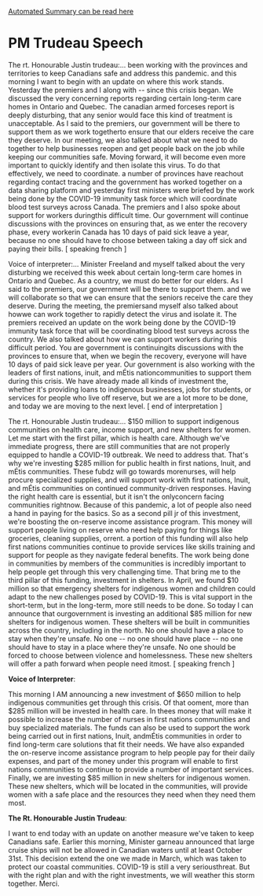 [Automated Summary can be read here](./trudeau_summary.md)

# PM Trudeau Speech



The rt. Honourable Justin trudeau:... been working with the provinces and territories to keep Canadians safe and address this pandemic.
and this morning I want to begin with an update on where this work stands.
Yesterday the premiers and I along with -- since this crisis began.
We discussed the very concerning reports regarding certain long-term care homes in Ontario and Quebec.
The canadian armed forceses report is deeply disturbing, that any senior would face this kind of treatment is unacceptable.
As I said to the premiers, our government will be there to support them as we work togetherto ensure that our elders receive the care they deserve.
In our meeting, we also talked about what we need to do together to help businesses reopen and get people back on the job while keeping our communities safe.
Moving forward, it will become even more important to quickly identify and then isolate this virus.
To do that effectively, we need to coordinate.
a number of provinces have reachout regarding contact tracing and the government has worked together on a data sharing platform and yesterday first ministers were briefed by the work being done by the COVID-19 immunity task force which will coordinate blood test surveys across Canada.
The premiers and I also spoke about support for workers duringthis difficult time.
Our government will continue discussions with the provinces on ensuring that, as we enter the recovery phase, every workerin Canada has 10 days of paid sick leave a year, because no one should have to choose between taking a day off sick and paying their bills.
[ speaking french ]



Voice of interpreter:... Minister Freeland and myself talked about the very disturbing we received this week about certain long-term care homes in Ontario and Quebec.
As a country, we must do better for our elders.
As I said to the premiers, our government will be there to support them.
and we will collaborate so that we can ensure that the seniors receive the care they deserve.
During the meeting, the premiersand myself also talked about howwe can work together to rapidly detect the virus and isolate it. The premiers received an update on the work being done by the COVID-19 immunity task force that will be coordinating blood test surveys across the country.
We also talked about how we can support workers during this difficult period.
You are government is continuingits discussions with the provinces to ensure that, when we begin the recovery, everyone will have 10 days of paid sick leave per year.
Our government is also working with the leaders of first nations, inuit, and mÉtis nationcommunities to support them during this crisis.
We have already made all kinds of investment the, whether it's providing loans to indigenous businesses, jobs for students, or services for people who live off reserve, but we are a lot more to be done, and today we are moving to the next level.
[ end of interpretation ]



The rt. Honourable Justin trudeau:... $150 million to support indigenous communities on health care, income support, and new shelters for women.
Let me start with the first pillar, which is health care.
Although we've immediate progress, there are still communities that are not properly equipped to handle a COVID-19 outbreak.
We need to address that.
That's why we're investing $285 million for public health in first nations, Inuit, and mÉtis communities.
These fubdz will go towards morenurses, will help procure specialized supplies, and will support work with first nations, Inuit, and mÉtis communities on continued community-driven responses.
Having the right health care is essential, but it isn't the onlyconcern facing communities rightnow.
Because of this pandemic, a lot of people also need a hand in paying for the basics.
So as a second pill jr of this investment, we're boosting the on-reserve income assistance program.
This money will support people living on reserve who need help paying for things like groceries, cleaning supplies, orrent.
a portion of this funding will also help first nations communities continue to provide services like skills training and support for people as they navigate federal benefits.
The work being done in communities by members of the communities is incredibly important to help people get through this very challenging time.
That bring me to the third pillar of this funding, investment in shelters.
In April, we found $10 million so that emergency shelters for indigenous women and children could adapt to the new challenges posed by COVID-19. This is vital support in the short-term, but in the long-term, more still needs to be done.
So today I can announce that ourgovernment is investing an additional $85 million for new shelters for indigenous women.
These shelters will be built in communities across the country, including in the north.
No one should have a place to stay when they're unsafe.
No one -- no one should have place -- no one should have to stay in a place where they're unsafe.
No one should be forced to choose between violence and homelessness.
These new shelters will offer a path forward when people need itmost.
[ speaking french ]



**Voice of Interpreter**:

This morning I AM announcing a new investment of $650 million to help indigenous communities get through this crisis.
Of that ooment, more than $285 million will be invested in health care.
In thees money that will make it possible to increase the number of nurses in first nations communities and buy specialized materials.
The funds can also be used to support the work being carried out in first nations, Inuit, andmÉtis communities in order to find long-term care solutions that fit their needs.
We have also expanded the on-reserve income assistance program to help people pay for their daily expenses, and part of the money under this program will enable to first nations communities to continue to provide a number of important services.
Finally, we are investing $85 million in new shelters for indigenous women.
These new shelters, which will be located in the communities, will provide women with a safe place and the resources they need when they need them most.



**The Rt. Honourable Justin Trudeau**:

I want to end today with an update on another measure we've taken to keep Canadians safe.
Earlier this morning, Minister garneau announced that large cruise ships will not be allowed in Canadian waters until at least October 31st.
This decision extend the one we made in March, which was taken to protect our coastal communities.
COVID-19 is still a very seriousthreat.
But with the right plan and with the right investments, we will weather this storm together.
Merci.
